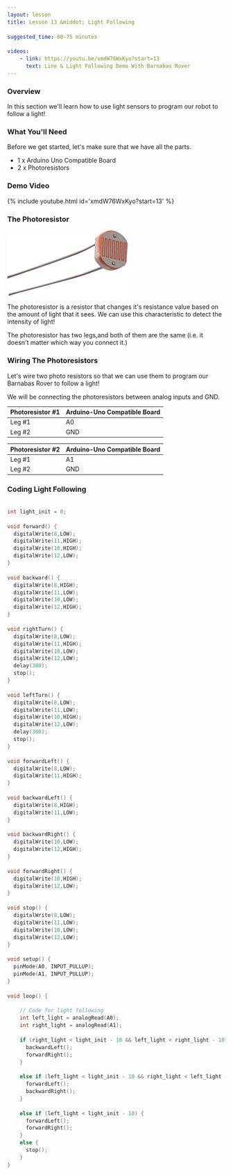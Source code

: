 ```yaml
---
layout: lesson
title: Lesson 13 &middot; Light Following

suggested_time: 60-75 minutes  

videos:
    - link: https://youtu.be/xmdW76WxKyo?start=13
      text: Line & Light Following Demo With Barnabas Rover
---
```




### Overview

In this section we'll learn how to use light sensors to program our robot to follow a light!

### What You'll Need

Before we get started, let's make sure that we have all the parts.

- 1 x Arduino Uno Compatible Board
- 2 x Photoresistors

### Demo Video

{% include youtube.html id='xmdW76WxKyo?start=13' %}

### The Photoresistor

<img src="photo resistor.jpg" alt="fig-3_4" style="zoom:50%;" class="image center" />

The photoresistor is a resistor that changes it's resistance value based on the amount of light that it sees.  We can use this characteristic to detect the intensity of light! 

The photoresistor has two legs,and both of them are the same (i.e. it doesn't matter which way you connect it.)

### Wiring The Photoresistors

Let's wire two photo resistors so that we can use them to program our Barnabas Rover to follow a light!

We will be connecting the photoresistors between analog inputs and GND.

| Photoresistor #1 | Arduino-Uno Compatible Board |
| ---------------- | ---------------------------- |
| Leg #1           | A0                           |
| Leg #2           | GND                          |

| Photoresistor #2 | Arduino-Uno Compatible Board |
| ---------------- | ---------------------------- |
| Leg #1           | A1                           |
| Leg #2           | GND                          |

### Coding Light Following

```c

int light_init = 0;

void forward() {
  digitalWrite(8,LOW);
  digitalWrite(11,HIGH);
  digitalWrite(10,HIGH);
  digitalWrite(12,LOW);
}

void backward() {
  digitalWrite(8,HIGH);
  digitalWrite(11,LOW);
  digitalWrite(10,LOW);
  digitalWrite(12,HIGH);
}

void rightTurn() {
  digitalWrite(8,LOW);
  digitalWrite(11,HIGH);
  digitalWrite(10,LOW);
  digitalWrite(12,LOW);
  delay(300);
  stop();
}

void leftTurn() {
  digitalWrite(8,LOW);
  digitalWrite(11,LOW);
  digitalWrite(10,HIGH);
  digitalWrite(12,LOW);
  delay(300);
  stop();
}

void forwardLeft() {
  digitalWrite(8,LOW);
  digitalWrite(11,HIGH);
}

void backwardLeft() {
  digitalWrite(8,HIGH);
  digitalWrite(11,LOW);
}

void backwardRight() {
  digitalWrite(10,LOW);
  digitalWrite(12,HIGH);
}

void forwardRight() {
  digitalWrite(10,HIGH);
  digitalWrite(12,LOW);
}

void stop() {
  digitalWrite(8,LOW);
  digitalWrite(11,LOW);
  digitalWrite(10,LOW);
  digitalWrite(12,LOW);
}

void setup() {
  pinMode(A0, INPUT_PULLUP);
  pinMode(A1, INPUT_PULLUP);
}

void loop() {

    // Code for light following
    int left_light = analogRead(A0);
    int right_light = analogRead(A1);

    if (right_light < light_init - 10 && left_light < right_light - 10) {
      backwardLeft();
      forwardRight();
    }

    else if (left_light < light_init - 10 && right_light < left_light - 10) {
      forwardLeft();
      backwardRight();
    }

    else if (left_light < light_init - 10) {
      forwardLeft();
      forwardRight();
    }
    else {
      stop();
    }
}
```

